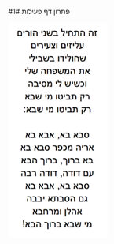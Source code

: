 
#פתרון דף פעילות 1#

<div id="container" align="center" style="width: 40%">
  <img class="img-responsive" src="img04.png" title=""/>
</div>
